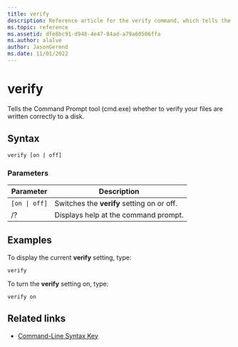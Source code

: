 ```yaml
---
title: verify
description: Reference article for the verify command, which tells the Command Prompt tool whether to verify your files are written correctly to a disk.
ms.topic: reference
ms.assetid: dfe8bc91-d948-4e47-84ad-a79a60506ffa
ms.author: alalve
author: JasonGerend
ms.date: 11/01/2022
---
```


# verify

Tells the Command Prompt tool (cmd.exe) whether to verify your files are written correctly to a disk.

## Syntax

```
verify [on | off]
```

### Parameters

| Parameter | Description |
|--|--|
| `[on \| off]` | Switches the **verify** setting on or off. |
| /? | Displays help at the command prompt. |

## Examples

To display the current **verify** setting, type:

```
verify
```

To turn the **verify** setting on, type:

```
verify on
```

## Related links

- [Command-Line Syntax Key](command-line-syntax-key.md)
